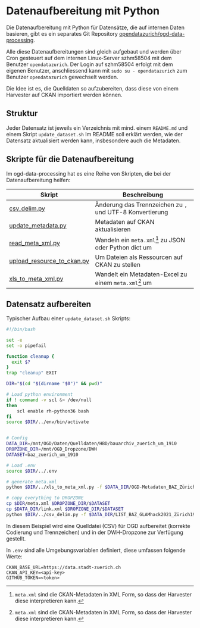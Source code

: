 Datenaufbereitung mit Python
============================

Die Datenaufbereitung mit Python für Datensätze, die auf internen Daten basieren, gibt es ein separates Git Repository [opendatazurich/ogd-data-processing](https://github.com/opendatazurich/ogd-data-processing).

Alle diese Datenaufbereitungen sind gleich aufgebaut und werden über Cron gesteuert auf dem internen Linux-Server szhm58504 mit dem Benutzer `opendatazurich`.
Der Login auf szhm58504 erfolgt mit dem eigenen Benutzer, anschliessend kann mit `sudo su - opendatazurich` zum Benutzer `opendatazurich` gewechselt werden.

Die Idee ist es, die Quelldaten so aufzubereiten, dass diese von einem Harvester auf CKAN importiert werden können.

## Struktur

Jeder Datensatz ist jeweils ein Verzeichnis mit mind. einem `README.md` und einem Skript `update_dataset.sh`
Im README soll erklärt werden, wie der Datensatz aktualisiert werden kann, insbesondere auch die Metadaten.

## Skripte für die Datenaufbereitung

Im ogd-data-processing hat es eine Reihe von Skripten, die bei der Datenaufbereitung helfen:

| Skript                         | Beschreibung                                                   |
|--------------------------------|----------------------------------------------------------------|
| [csv_delim.py][]               | Änderung das Trennzeichen zu `,` und UTF-8 Konvertierung       |
| [update_metadata.py][]         | Metadaten auf CKAN aktualisieren                               |
| [read_meta_xml.py][]           | Wandeln ein `meta.xml`[^metaxml] zu JSON oder Python dict um   |
| [upload_resource_to_ckan.py][] | Um Dateien als Ressourcen auf CKAN zu stellen                  |
| [xls_to_meta_xml.py][]         | Wandelt ein Metadaten-Excel zu einem `meta.xml`[^metaxml] um   |

[csv_delim.py]: https://github.com/opendatazurich/ogd-data-processing/blob/main/csv_delim.py
[update_metadata.py]: https://github.com/opendatazurich/ogd-data-processing/blob/main/update_metadata.py
[read_meta_xml.py]: https://github.com/opendatazurich/ogd-data-processing/blob/main/read_meta_xml.py
[upload_resource_to_ckan.py]: https://github.com/opendatazurich/ogd-data-processing/blob/main/upload_resource_to_ckan.py
[xls_to_meta_xml.py]: https://github.com/opendatazurich/ogd-data-processing/blob/main/xls_to_meta_xml.py

## Datensatz aufbereiten

Typischer Aufbau einer `update_dataset.sh` Skripts:

```bash
#!/bin/bash

set -e
set -o pipefail

function cleanup {
  exit $?
}
trap "cleanup" EXIT

DIR="$(cd "$(dirname "$0")" && pwd)"

# Load python environment
if ! command -v scl &> /dev/null
then
    scl enable rh-python36 bash
fi
source $DIR/../env/bin/activate


# Config
DATA_DIR=/mnt/OGD/Daten/Quelldaten/HBD/bauarchiv_zuerich_um_1910
DROPZONE_DIR=/mnt/OGD_Dropzone/DWH
DATASET=baz_zuerich_um_1910

# Load .env
source $DIR/../.env

# generate meta.xml
python $DIR/../xls_to_meta_xml.py -f $DATA_DIR/OGD-Metadaten_BAZ_Zürich1910.xlsx -o $DIR/meta.xml

# copy everything to DROPZONE
cp $DIR/meta.xml $DROPZONE_DIR/$DATASET
cp $DATA_DIR/link.xml $DROPZONE_DIR/$DATASET
python $DIR/../csv_delim.py -f $DATA_DIR/LIST_BAZ_GLAMhack2021_Zürich1910.csv -d ";" -e cp1252 > $DROPZONE_DIR/$DATASET/baz_zuerich_um_1910.csv 
```

In diesem Beispiel wird eine Quelldatei (CSV) für OGD aufbereitet (korrekte Codierung und Trennzeichen) und in der DWH-Dropzone zur Verfügung gestellt.

In `.env` sind alle Umgebungsvariablen definiert, diese umfassen folgende Werte: 

```
CKAN_BASE_URL=https://data.stadt-zuerich.ch
CKAN_API_KEY=<api-key>
GITHUB_TOKEN=<token>
```

[^metaxml]: `meta.xml` sind die CKAN-Metadaten in XML Form, so dass der Harvester diese interpretieren kann.
